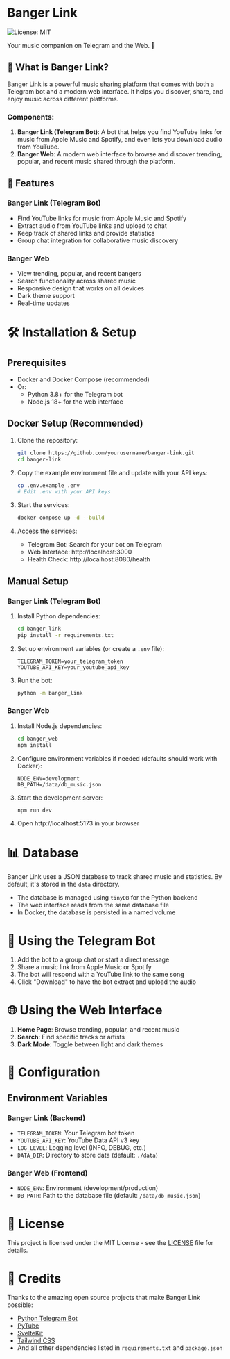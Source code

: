 # Banger Link 

![License: MIT](https://shields.io/badge/license-MIT-green)

Your music companion on Telegram and the Web. 🎵

## 💬 What is Banger Link?

Banger Link is a powerful music sharing platform that comes with both a Telegram bot and a modern web interface. It helps you discover, share, and enjoy music across different platforms.

### Components:
1. **Banger Link (Telegram Bot)**: A bot that helps you find YouTube links for music from Apple Music and Spotify, and even lets you download audio from YouTube.
2. **Banger Web**: A modern web interface to browse and discover trending, popular, and recent music shared through the platform.

## 🚀 Features

### Banger Link (Telegram Bot)
- Find YouTube links for music from Apple Music and Spotify
- Extract audio from YouTube links and upload to chat
- Keep track of shared links and provide statistics
- Group chat integration for collaborative music discovery

### Banger Web
- View trending, popular, and recent bangers
- Search functionality across shared music
- Responsive design that works on all devices
- Dark theme support
- Real-time updates

# 🛠️ Installation & Setup

## Prerequisites

- Docker and Docker Compose (recommended)
- Or:
  - Python 3.8+ for the Telegram bot
  - Node.js 18+ for the web interface

## Docker Setup (Recommended)

1. Clone the repository:
   ```bash
   git clone https://github.com/yourusername/banger-link.git
   cd banger-link
   ```

2. Copy the example environment file and update with your API keys:
   ```bash
   cp .env.example .env
   # Edit .env with your API keys
   ```

3. Start the services:
   ```bash
   docker compose up -d --build
   ```

4. Access the services:
   - Telegram Bot: Search for your bot on Telegram
   - Web Interface: http://localhost:3000
   - Health Check: http://localhost:8080/health

## Manual Setup

### Banger Link (Telegram Bot)

1. Install Python dependencies:
   ```bash
   cd banger_link
   pip install -r requirements.txt
   ```

2. Set up environment variables (or create a `.env` file):
   ```
   TELEGRAM_TOKEN=your_telegram_token
   YOUTUBE_API_KEY=your_youtube_api_key
   ```

3. Run the bot:
   ```bash
   python -m banger_link
   ```

### Banger Web

1. Install Node.js dependencies:
   ```bash
   cd banger_web
   npm install
   ```

2. Configure environment variables if needed (defaults should work with Docker):
   ```
   NODE_ENV=development
   DB_PATH=/data/db_music.json
   ```

3. Start the development server:
   ```bash
   npm run dev
   ```

4. Open http://localhost:5173 in your browser

# 📊 Database

Banger Link uses a JSON database to track shared music and statistics. By default, it's stored in the `data` directory.

- The database is managed using `tinyDB` for the Python backend
- The web interface reads from the same database file
- In Docker, the database is persisted in a named volume

# 🤖 Using the Telegram Bot

1. Add the bot to a group chat or start a direct message
2. Share a music link from Apple Music or Spotify
3. The bot will respond with a YouTube link to the same song
4. Click "Download" to have the bot extract and upload the audio

# 🌐 Using the Web Interface

1. **Home Page**: Browse trending, popular, and recent music
2. **Search**: Find specific tracks or artists
3. **Dark Mode**: Toggle between light and dark themes

# 🔧 Configuration

## Environment Variables

### Banger Link (Backend)
- `TELEGRAM_TOKEN`: Your Telegram bot token
- `YOUTUBE_API_KEY`: YouTube Data API v3 key
- `LOG_LEVEL`: Logging level (INFO, DEBUG, etc.)
- `DATA_DIR`: Directory to store data (default: `./data`)

### Banger Web (Frontend)
- `NODE_ENV`: Environment (development/production)
- `DB_PATH`: Path to the database file (default: `/data/db_music.json`)

# 📝 License

This project is licensed under the MIT License - see the [LICENSE](LICENSE) file for details.

# 🙏 Credits

Thanks to the amazing open source projects that make Banger Link possible:

- [Python Telegram Bot](https://github.com/python-telegram-bot/python-telegram-bot)
- [PyTube](https://github.com/pytube/pytube)
- [SvelteKit](https://kit.svelte.dev/)
- [Tailwind CSS](https://tailwindcss.com/)
- And all other dependencies listed in `requirements.txt` and `package.json`
